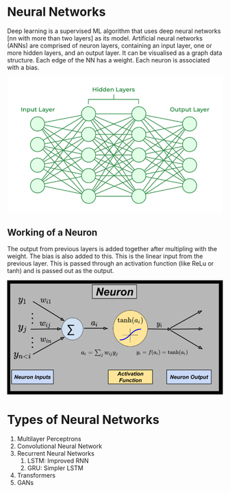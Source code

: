 # Neural Networks
Deep learning is a supervised ML algorithm that uses deep neural networks [nn with more than two layers] as its model. Artificial neural networks (ANNs) are comprised of neuron layers, containing an input layer, one or more hidden layers, and an output layer. It can be visualised as a graph data structure. Each edge of the NN has a weight. Each neuron is associated with a bias. 

![Alt text](image-3.png)

## Working of a Neuron
The output from previous layers is added together after multipling with the weight. The bias is also added to this. This is the linear input from the previous layer. This is passed through an activation function (like ReLu or tanh) and is passed out as the output.

![Alt text](image-1.png)

# Types of Neural Networks
1. Multilayer Perceptrons
2. Convolutional Neural Network
3. Recurrent Neural Networks
   1. LSTM: Improved RNN
   2. GRU: Simpler LSTM
4. Transformers
5. GANs